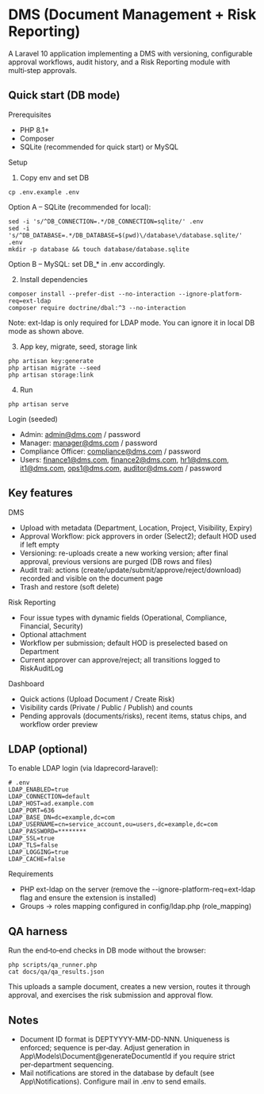 # DMS (Document Management + Risk Reporting)

A Laravel 10 application implementing a DMS with versioning, configurable approval workflows, audit history, and a Risk Reporting module with multi‑step approvals.

## Quick start (DB mode)

Prerequisites
- PHP 8.1+
- Composer
- SQLite (recommended for quick start) or MySQL

Setup
1) Copy env and set DB
```
cp .env.example .env
```
Option A – SQLite (recommended for local):
```
sed -i 's/^DB_CONNECTION=.*/DB_CONNECTION=sqlite/' .env
sed -i 's/^DB_DATABASE=.*/DB_DATABASE=$(pwd)\/database\/database.sqlite/' .env
mkdir -p database && touch database/database.sqlite
```
Option B – MySQL: set DB_* in .env accordingly.

2) Install dependencies
```
composer install --prefer-dist --no-interaction --ignore-platform-req=ext-ldap
composer require doctrine/dbal:^3 --no-interaction
```
Note: ext-ldap is only required for LDAP mode. You can ignore it in local DB mode as shown above.

3) App key, migrate, seed, storage link
```
php artisan key:generate
php artisan migrate --seed
php artisan storage:link
```

4) Run
```
php artisan serve
```

Login (seeded)
- Admin: admin@dms.com / password
- Manager: manager@dms.com / password
- Compliance Officer: compliance@dms.com / password
- Users: finance1@dms.com, finance2@dms.com, hr1@dms.com, it1@dms.com, ops1@dms.com, auditor@dms.com / password

## Key features

DMS
- Upload with metadata (Department, Location, Project, Visibility, Expiry)
- Approval Workflow: pick approvers in order (Select2); default HOD used if left empty
- Versioning: re-uploads create a new working version; after final approval, previous versions are purged (DB rows and files)
- Audit trail: actions (create/update/submit/approve/reject/download) recorded and visible on the document page
- Trash and restore (soft delete)

Risk Reporting
- Four issue types with dynamic fields (Operational, Compliance, Financial, Security)
- Optional attachment
- Workflow per submission; default HOD is preselected based on Department
- Current approver can approve/reject; all transitions logged to RiskAuditLog

Dashboard
- Quick actions (Upload Document / Create Risk)
- Visibility cards (Private / Public / Publish) and counts
- Pending approvals (documents/risks), recent items, status chips, and workflow order preview

## LDAP (optional)
To enable LDAP login (via ldaprecord‑laravel):
```
# .env
LDAP_ENABLED=true
LDAP_CONNECTION=default
LDAP_HOST=ad.example.com
LDAP_PORT=636
LDAP_BASE_DN=dc=example,dc=com
LDAP_USERNAME=cn=service_account,ou=users,dc=example,dc=com
LDAP_PASSWORD=********
LDAP_SSL=true
LDAP_TLS=false
LDAP_LOGGING=true
LDAP_CACHE=false
```
Requirements
- PHP ext-ldap on the server (remove the --ignore-platform-req=ext-ldap flag and ensure the extension is installed)
- Groups → roles mapping configured in config/ldap.php (role_mapping)

## QA harness
Run the end‑to‑end checks in DB mode without the browser:
```
php scripts/qa_runner.php
cat docs/qa/qa_results.json
```
This uploads a sample document, creates a new version, routes it through approval, and exercises the risk submission and approval flow.

## Notes
- Document ID format is DEPTYYYY-MM-DD-NNN. Uniqueness is enforced; sequence is per‑day. Adjust generation in App\Models\Document@generateDocumentId if you require strict per‑department sequencing.
- Mail notifications are stored in the database by default (see App\Notifications). Configure mail in .env to send emails.
